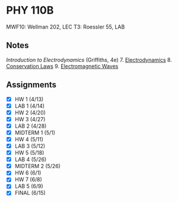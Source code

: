 # PHY 110B
MWF10: Wellman 202, LEC
T3: Roessler 55, LAB
## Notes
*Introduction to Electrodynamics* (Griffiths, 4e)
7. [Electrodynamics](../notes/electrodynamics.md)
8. [Conservation Laws](../notes/conservation-laws.md)
9. [Electromagnetic Waves](../notes/electromagnetic-waves.md)
## Assignments
- [x] HW 1 (4/13)
- [x] LAB 1 (4/14)
- [x] HW 2 (4/20)
- [x] HW 3 (4/27)
- [x] LAB 2 (4/28)
- [x] MIDTERM 1 (5/1)
- [x] HW 4 (5/11)
- [x] LAB 3 (5/12)
- [x] HW 5 (5/18)
- [x] LAB 4 (5/26)
- [x] MIDTERM 2 (5/26)
- [x] HW 6 (6/1)
- [x] HW 7 (6/8)
- [x] LAB 5 (6/9)
- [x] FINAL (6/15)